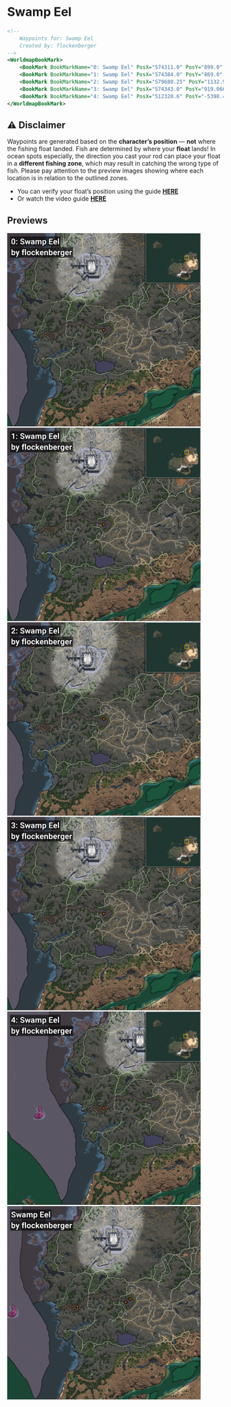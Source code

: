 # Swamp Eel
```xml
<!--
    Waypoints for: Swamp Eel
    Created by: flockenberger
-->
<WorldmapBookMark>
    <BookMark BookMarkName="0: Swamp Eel" PosX="574311.0" PosY="899.0" PosZ="498247.0" />
    <BookMark BookMarkName="1: Swamp Eel" PosX="574384.0" PosY="869.0" PosZ="498288.0" />
    <BookMark BookMarkName="2: Swamp Eel" PosX="579680.25" PosY="1132.9954" PosZ="502230.62" />
    <BookMark BookMarkName="3: Swamp Eel" PosX="574343.0" PosY="919.0669" PosZ="498152.25" />
    <BookMark BookMarkName="4: Swamp Eel" PosX="512320.6" PosY="-5398.407" PosZ="492468.6" />
</WorldmapBookMark>
```

## ⚠️ Disclaimer
Waypoints are generated based on the __**character’s position**__ — __not__ where the fishing float landed.
Fish are determined by where your **float** lands!
In ocean spots especially, the direction you cast your rod can place your float in a **different fishing zone**, which may result in catching the wrong type of fish.
Please pay attention to the preview images showing where each location is in relation to the outlined zones.

- You can verify your float’s position using the guide [**HERE**](https://flockenberger.github.io/bdo-fish-position/)
- Or watch the video guide [**HERE**](https://youtu.be/t-VXcRoNojk)

## Previews
<img src="./Swamp Eel_0_Preview.webp" width="450"/> <img src="./Swamp Eel_1_Preview.webp" width="450"/> <img src="./Swamp Eel_2_Preview.webp" width="450"/> <img src="./Swamp Eel_3_Preview.webp" width="450"/> <img src="./Swamp Eel_4_Preview.webp" width="450"/> <img src="./Swamp Eel_Preview.webp" width="450"/> 